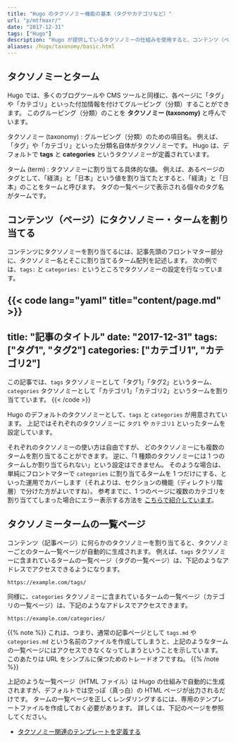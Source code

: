 ```yaml
---
title: "Hugo のタクソノミー機能の基本（タグやカテゴリなど）"
url: "p/mtfmaxr/"
date: "2017-12-31"
tags: ["Hugo"]
description: "Hugo が提供しているタクソノミーの仕組みを使用すると、コンテンツ（ページ）をグルーピングすることができます。ブログなどでよく使われる「タグ」や「カテゴリ」を実現するための機能です。"
aliases: /hugo/taxonomy/basic.html
---
```


タクソノミーとターム
----

Hugo では、多くのブログツールや CMS ツールと同様に、各ページに「タグ」や「カテゴリ」といった付加情報を付けてグルーピング（分類）することができます。
このグルーピング（分類）のことを __タクソノミー (taxonomy)__ と呼んでいます。

タクソノミー (taxonomy)
: グルーピング（分類）のための項目名。
  例えば、「タグ」や「カテゴリ」といった分類名自体がタクソノミーです。
  Hugo は、デフォルトで __tags__ と __categories__ というタクソノミーが定義されています。

ターム (term)
: タクソノミーに割り当てる具体的な値。
  例えば、あるページのタグとして、「経済」と「日本」という値を割り当てたとすると、「経済」と「日本」のことをタームと呼びます。
  タグの一覧ページで表示される個々のタグ名がタームです。


コンテンツ（ページ）にタクソノミー・タームを割り当てる
----

コンテンツにタクソノミーを割り当てるには、記事先頭のフロントマター部分に、タクソノミー名とそこに割り当てるターム配列を記述します。
次の例では、`tags:` と `categories:` というところでタクソノミーの設定を行なっています。

{{< code lang="yaml" title="content/page.md" >}}
---
title: "記事のタイトル"
date: "2017-12-31"
tags: ["タグ1", "タグ2"]
categories: ["カテゴリ1", "カテゴリ2"]
---

この記事では、`tags` タクソノミーとして「タグ1」「タグ2」というターム、
`categories` タクソノミーとして「カテゴリ1」「カテゴリ2」というタームを割り当てています。
{{< /code >}}

Hugo のデフォルトのタクソノミーとして、`tags` と `categories` が用意されています。
上記ではそれぞれのタクソノミーに `タグ1` や `カテゴリ1` といったタームを設定しています。

それぞれのタクソノミーの使い方は自由ですが、 どのタクソノミーにも複数のタームを割り当てることができます。
逆に、「1 種類のタクソノミーには 1 つのタームしか割り当てられない」という設定はできません。
そのような場合は、単純にフロントマターで `categories` に割り当てるタームを 1 つだけにする、といった運用でカバーします（それよりは、セクションの機能（ディレクトリ階層）で分けた方がよいですね）。
参考までに、1 つのページに複数のカテゴリを割り当ててしまった場合にエラー表示する方法を [こちらで紹介しています](/p/5v7o2xp/)。


タクソノミータームの一覧ページ
----

コンテンツ（記事ページ）に何らかのタクソノミーを割り当てると、タクソノミーごとのターム一覧ページが自動的に生成されます。
例えば、`tags` タクソノミーに含まれているタームの一覧ページ（タグの一覧ページ）は、下記のようなアドレスでアクセスできるようになります。

```
https://example.com/tags/
```

同様に、`categories` タクソノミーに含まれているタームの一覧ページ（カテゴリの一覧ページ）は、下記のようなアドレスでアクセスできます。

```
https://example.com/categories/
```

{{% note %}}
これは、つまり、通常の記事ページとして `tags.md` や `categories.md` という名前のファイルを作成してしまうと、上記のようなタームの一覧ページにはアクセスできなくなってしまうということを示しています。
このあたりは URL をシンプルに保つためのトレードオフですね。
{{% /note %}}

上記のような一覧ページ（HTML ファイル）は Hugo の仕組みで自動的に生成されますが、デフォルトでは空っぽ（真っ白）の HTML ページが出力されるだけです。
タームの一覧ページを正しくレンダリングするには、専用のテンプレートファイルを作成しておく必要があります。
詳しくは、下記のページを参照してください。

- [タクソノミー関連のテンプレートを定義する](/p/aqchnnq/)

